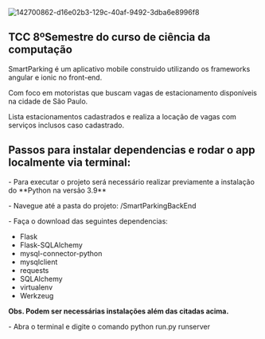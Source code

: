 ![142700862-d16e02b3-129c-40af-9492-3dba6e8996f8](https://user-images.githubusercontent.com/51184456/142729560-a73e0588-0c1e-45c9-9409-972116484772.png)
<h2>TCC 8ºSemestre do curso de ciência da computação</h2>
<p>SmartParking é um aplicativo mobile construido utilizando os frameworks angular e ionic no front-end.</p>
<p>Com foco em motoristas que buscam vagas de estacionamento 
disponíveis na cidade de São Paulo.</p>
<p>Lista estacionamentos cadastrados e realiza a locação de vagas com serviços inclusos caso cadastrado.</p>

<h2>Passos para instalar dependencias e rodar o app localmente via terminal: </h2>
<p>- Para executar o projeto será necessário realizar previamente a instalação do **Python na versão 3.9**   </p>
<p>- Navegue até a pasta do projeto: /SmartParkingBackEnd</p>
<p>- Faça o download das seguintes dependencias: </p>
<ul>
    <li>Flask</li>
    <li>Flask-SQLAlchemy</li>
    <li>mysql-connector-python</li>
    <li>mysqlclient</li>
    <li>requests</li>
    <li>SQLAlchemy</li>
    <li>virtualenv</li>
    <li>Werkzeug</li>
</ul>
<p><b>Obs. Podem ser necessárias instalações além das citadas acima.</b><p>
<p>- Abra o terminal e digite o comando python run.py runserver</p>
